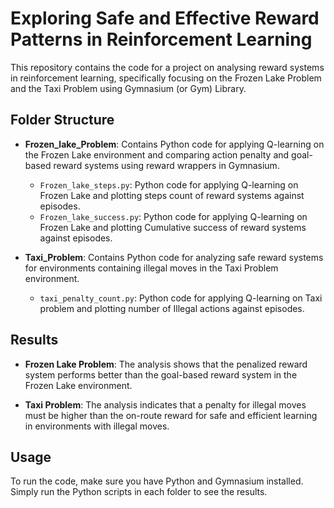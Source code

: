 # Exploring Safe and Effective Reward Patterns in Reinforcement Learning


This repository contains the code for a project on analysing reward systems in reinforcement learning, specifically focusing on the Frozen Lake Problem and the Taxi Problem using Gymnasium (or Gym) Library.

## Folder Structure

- **Frozen_lake_Problem**: Contains Python code for applying Q-learning on the Frozen Lake environment and comparing action penalty and goal-based reward systems using reward wrappers in Gymnasium.
  - `Frozen_lake_steps.py`: Python code for applying Q-learning on Frozen Lake and plotting steps count of reward systems against episodes.
  - `Frozen_lake_success.py`: Python code for applying Q-learning on Frozen Lake and plotting Cumulative success of reward systems against episodes.

- **Taxi_Problem**: Contains Python code for analyzing safe reward systems for environments containing illegal moves in the Taxi Problem environment.
  - `taxi_penalty_count.py`: Python code for applying Q-learning on Taxi problem and plotting number of Illegal actions against episodes.

## Results

- **Frozen Lake Problem**: The analysis shows that the penalized reward system performs better than the goal-based reward system in the Frozen Lake environment.

- **Taxi Problem**: The analysis indicates that a penalty for illegal moves must be higher than the on-route reward for safe and efficient learning in environments with illegal moves.

## Usage

To run the code, make sure you have Python and Gymnasium installed. Simply run the Python scripts in each folder to see the results.

